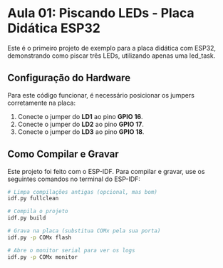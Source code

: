 # Aula 01: Piscando LEDs - Placa Didática ESP32

Este é o primeiro projeto de exemplo para a placa didática com ESP32, demonstrando como piscar três LEDs, utilizando apenas uma led_task.


## Configuração do Hardware

Para este código funcionar, é necessário posicionar os jumpers corretamente na placa:

1.  Conecte o jumper do **LD1** ao pino **GPIO 16**.
2.  Conecte o jumper do **LD2** ao pino **GPIO 17**.
2.  Conecte o jumper do **LD3** ao pino **GPIO 18**.

## Como Compilar e Gravar

Este projeto foi feito com o ESP-IDF. Para compilar e gravar, use os seguintes comandos no terminal do ESP-IDF:

```bash
# Limpa compilações antigas (opcional, mas bom)
idf.py fullclean

# Compila o projeto
idf.py build

# Grava na placa (substitua COMx pela sua porta)
idf.py -p COMx flash

# Abre o monitor serial para ver os logs
idf.py -p COMx monitor